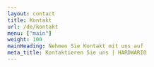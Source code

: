 ```yaml
---
layout: contact
title: Kontakt
url: /de/kontakt
menu: ["main"]
weight: 100
mainHeading: Nehmen Sie Kontakt mit uns auf
meta_title: Kontaktieren Sie uns | HARDWARIO
---
```

